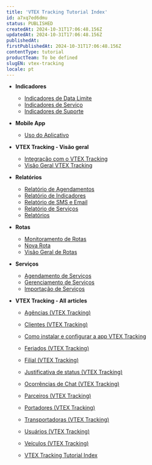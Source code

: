 ```yaml
---
title: 'VTEX Tracking Tutorial Index'
id: a7xq7ed6dmu
status: PUBLISHED
createdAt: 2024-10-31T17:06:48.156Z
updatedAt: 2024-10-31T17:06:48.156Z
publishedAt: 
firstPublishedAt: 2024-10-31T17:06:48.156Z
contentType: tutorial
productTeam: To be defined
slugEN: vtex-tracking
locale: pt
---
```


- **Indicadores**

  - [Indicadores de Data Limite](pt/docs/tutorial/indicadores-de-data-limite)
  - [Indicadores de Serviço](pt/docs/tutorial/indicadores-de-servico)
  - [Indicadores de Suporte](pt/docs/tutorial/indicadores-de-suporte)


- **Mobile App**

  - [Uso do Aplicativo ](pt/docs/tutorial/tutorial-aplicativo-movel-vtex-tracking)


- **VTEX Tracking - Visão geral**

  - [Integração com o VTEX Tracking](pt/docs/tutorial/integracao-com-o-vtex-tracking)
  - [Visão Geral VTEX Tracking](pt/docs/tutorial/visao-geral-vtex-tracking)


- **Relatórios**

  - [Relatório de Agendamentos](pt/docs/tutorial/relatorio-de-agendamentos)
  - [Relatório de Indicadores](pt/docs/tutorial/relatorio-de-indicadores)
  - [Relatório de SMS e Email](pt/docs/tutorial/relatorio-de-sms-e-email)
  - [Relatório de Serviços](pt/docs/tutorial/relatorio-de-servicos)
  - [Relatórios](pt/docs/tutorial/relatorios)


- **Rotas**

  - [Monitoramento de Rotas](pt/docs/tutorial/monitoramento-de-rotas)
  - [Nova Rota](pt/docs/tutorial/nova-rota)
  - [Visão Geral de Rotas](pt/docs/tutorial/visao-geral-de-rotas)


- **Serviços**

  - [Agendamento de Serviços](pt/docs/tutorial/agendamento-de-servicos)
  - [Gerenciamento de Serviços](pt/docs/tutorial/gerenciamento-de-servicos)
  - [Importação de Serviços](pt/docs/tutorial/importacao-de-servicos)


- **VTEX Tracking - All articles**

  - [Agências (VTEX Tracking)](pt/docs/tutorial/agencias-vtex-tracking)
  - [Clientes (VTEX Tracking)](pt/docs/tutorial/clientes-vtex-tracking)
  - [Como instalar e configurar a app VTEX Tracking](pt/docs/tutorial/como-instalar-e-configurar-a-app-vtex-tracking-no-seu-admin-vtex)
  - [Feriados (VTEX Tracking)](pt/docs/tutorial/feriados-vtex-tracking)
  - [Filial (VTEX Tracking)](pt/docs/tutorial/filial-vtex-tracking)
  - [Justificativa de status (VTEX Tracking)](pt/docs/tutorial/justificativa-de-status-vtex-tracking)
  - [Ocorrências de Chat (VTEX Tracking)](pt/docs/tutorial/ocorrencias-de-chat-vtex-tracking)
  - [Parceiros (VTEX Tracking)](pt/docs/tutorial/parceiros-vtex-tracking)
  - [Portadores (VTEX Tracking)](pt/docs/tutorial/portadores-vtex-tracking)
  - [Transportadoras (VTEX Tracking)](pt/docs/tutorial/transportadoras-vtex-tracking)
  - [Usuários (VTEX Tracking)](pt/docs/tutorial/usuarios-vtex-tracking)
  - [Veículos (VTEX Tracking)](pt/docs/tutorial/veiculos-vtex-tracking)


  - [VTEX Tracking Tutorial Index](pt/docs/tutorial/index-pt-tutorial-vtex-tracking)

